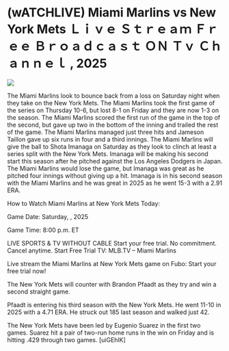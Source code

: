 # (wATCHLIVE) Miami Marlins vs New York Mets Ｌｉｖｅ Ｓｔｒｅａｍ Ｆｒｅｅ Ｂｒｏａｄｃａｓｔ ＯＮ Ｔｖ Ｃｈａｎｎｅｌ , 2025  
  
  
[![](https://i.imgur.com/qSNzIqt.png)](https://movie.rssnews.media/iAuPHKN.php)  
  
The Miami Marlins look to bounce back from a loss on Saturday night when they take on the New York Mets. The Miami Marlins took the first game of the series on Thursday 10-6, but lost 8-1 on Friday and they are now 1-3 on the season. The Miami Marlins scored the first run of the game in the top of the second, but gave up two in the bottom of the inning and trailed the rest of the game. The Miami Marlins managed just three hits and Jameson Taillon gave up six runs in four and a third innings. The Miami Marlins will give the ball to Shota Imanaga on Saturday as they look to clinch at least a series split with the New York Mets. Imanaga will be making his second start this season after he pitched against the Los Angeles Dodgers in Japan. The Miami Marlins would lose the game, but Imanaga was great as he pitched four innings without giving up a hit. Imanaga is in his second season with the Miami Marlins and he was great in 2025 as he went 15-3 with a 2.91 ERA.

How to Watch Miami Marlins at New York Mets Today:

Game Date: Saturday, , 2025

Game Time: 8:00 p.m. ET

LIVE SPORTS & TV WITHOUT CABLE
Start your free trial. No commitment. Cancel anytime.
Start Free Trial
TV: MLB.TV – Miami Marlins

Live stream the Miami Marlins at New York Mets game on Fubo: Start your free trial now!

The New York Mets will counter with Brandon Pfaadt as they try and win a second straight game.

Pfaadt is entering his third season with the New York Mets. He went 11-10 in 2025 with a 4.71 ERA. He struck out 185 last season and walked just 42.

The New York Mets have been led by Eugenio Suarez in the first two games. Suarez hit a pair of two-run home runs in the win on Friday and is hitting .429 through two games. [uiGEhlK]